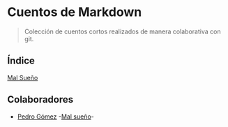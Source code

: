 # Cuentos de Markdown

> Colección de cuentos cortos realizados de manera colaborativa con git.

## Índice

[Mal Sueño](mal-suenio/index.md)

## Colaboradores

- [Pedro Gómez](https://github.com/petrlr14) -[Mal sueño](mal-suenio/index.md)-